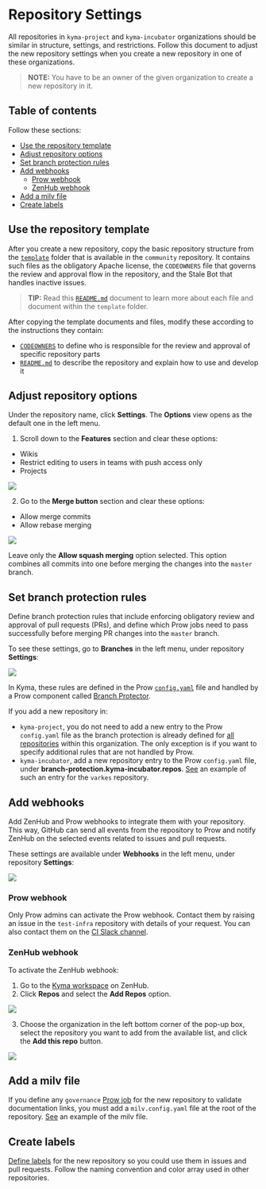 # Repository Settings

All repositories in `kyma-project` and `kyma-incubator` organizations should be similar in structure, settings, and restrictions. Follow this document to adjust the new repository settings when you create a new repository in one of these organizations.

> **NOTE:** You have to be an owner of the given organization to create a new repository in it.

## Table of contents

Follow these sections:

- [Use the repository template](#use-the-repository-template)
- [Adjust repository options](#adjust-repository-options)
- [Set branch protection rules](#set-branch-protection-rules)
- [Add webhooks](#add-webhooks)
  - [Prow webhook](#prow-webhooks)
  - [ZenHub webhook](#zenhub-webhooks)
- [Add a milv file](#add-a-milv-file)
- [Create labels](#create-labels)

## Use the repository template

After you create a new repository, copy the basic repository structure from the [`template`](./repository-template/template) folder that is available in the `community` repository. It contains such files as the obligatory Apache license, the `CODEOWNERS` file that governs the review and approval flow in the repository, and the Stale Bot that handles inactive issues.

> **TIP:** Read this [`README.md`](./repository-template/README.md) document to learn more about each file and document within the `template` folder.

After copying the template documents and files, modify these according to the instructions they contain:
- [`CODEOWNERS`](./repository-template/template/CODEOWNERS) to define who is responsible for the review and approval of specific repository parts
- [`README.md`](./repository-template/template/README.md) to describe the repository and explain how to use and develop it

## Adjust repository options

Under the repository name, click **Settings**. The **Options** view opens as the default one in the left menu.

1. Scroll down to the **Features** section and clear these options:
- Wikis
- Restrict editing to users in teams with push access only
- Projects

![](../../../assets/features.png)

2. Go to the **Merge button** section and clear these options:
- Allow merge commits
- Allow rebase merging

![](../../../assets/merge-button.png)

Leave only the **Allow squash merging** option selected. This option combines all commits into one before merging the changes into the `master` branch.

## Set branch protection rules

Define branch protection rules that include enforcing obligatory review and approval of pull requests (PRs), and define which Prow jobs need to pass successfully before merging PR changes into the `master` branch.

To see these settings, go to **Branches** in the left menu, under repository **Settings**:

![](../../../../assets/branch-protection-rules.png)

In Kyma, these rules are defined in the Prow [`config.yaml`](https://github.com/kyma-project/test-infra/blob/master/prow/config.yaml#L368) file and handled by a Prow component called [Branch Protector](https://github.com/kyma-project/test-infra/blob/master/docs/prow/prow-architecture.md#branch-protector).

If you add a new repository in:
- `kyma-project`, you do not need to add a new entry to the Prow `config.yaml` file as the branch protection is already defined for [all repositories](https://github.com/kyma-project/test-infra/blob/master/prow/config.yaml#L380) within this organization. The only exception is if you want to specify additional rules that are not handled by Prow.
- `kyma-incubator`, add a new repository entry to the Prow `config.yaml` file, under **branch-protection.kyma-incubator.repos**. [See](https://github.com/kyma-project/test-infra/blob/master/prow/config.yaml#L422) an example of such an entry for the `varkes` repository.

## Add webhooks

Add ZenHub and Prow webhooks to integrate them with your repository. This way, GitHub can send all events from the repository to Prow and notify ZenHub on the selected events related to issues and pull requests.

These settings are available under **Webhooks** in the left menu, under repository **Settings**:

![](../../../assets/webhooks.png)

### Prow webhook

Only Prow admins can activate the Prow webhook. Contact them by raising an issue in the `test-infra` repository with details of your request. You can also contact them on the [CI Slack channel](https://kyma-community.slack.com/messages/CD1C8PK1B/).

### ZenHub webhook

To activate the ZenHub webhook:
1. Go to the [Kyma workspace](https://app.zenhub.com/workspaces/kyma---all-repositories-5b6d5985084045741e744dea/board?repos=139590616,139590577,139847219,139590666,139590641,147495537,151691065,146318286,157188288,156510564,167399060,169101295,171673731,150745068,167146343,165843160,170300585,186589820,188835954) on ZenHub.
2. Click **Repos** and select the **Add Repos** option.

![](../../../assets/zenhub-webhook.png)

3. Choose the organization in the left bottom corner of the pop-up box, select the repository you want to add from the available list, and click the **Add this repo** button.

![](../../../assets/zenhub-webhook2.png)

## Add a milv file

If you define any `governance` [Prow job](https://github.com/kyma-project/test-infra/blob/master/prow/jobs/) for the new repository to validate documentation links, you must add a `milv.config.yaml` file at the root of the repository. [See](https://github.com/kyma-project/test-infra/blob/master/milv.config.yaml) an example of the milv file.

## Create labels

[Define labels](https://help.github.com/en/articles/creating-a-label) for the new repository so you could use them in issues and pull requests. Follow the naming convention and color array used in other repositories.
